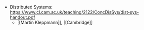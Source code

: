 - Distributed Systems: https://www.cl.cam.ac.uk/teaching/2122/ConcDisSys/dist-sys-handout.pdf
	- [[Martin Kleppmann]], [[Cambridge]]
